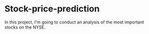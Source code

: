# Stock-price-prediction
In this project, I'm going to conduct an analysis of the most important stocks on the NYSE.
